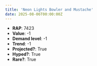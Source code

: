 ```yaml
---
title: 'Neon Lights Bowler and Mustache'
date: 2025-08-06T00:00:00Z
---
```

- **RAP**: 7423
- **Value**: -1
- **Demand level**: -1
- **Trend**: -1
- **Projected?**: True
- **Hyped?**: True
- **Rare?**: True
